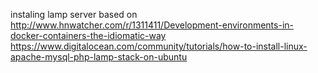 instaling lamp server based on
http://www.hnwatcher.com/r/1311411/Development-environments-in-docker-containers-the-idiomatic-way
https://www.digitalocean.com/community/tutorials/how-to-install-linux-apache-mysql-php-lamp-stack-on-ubuntu
